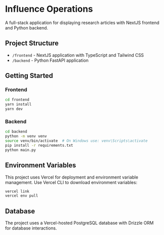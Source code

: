# Influence Operations

A full-stack application for displaying research articles with NextJS frontend and Python backend.

## Project Structure

- `/frontend` - NextJS application with TypeScript and Tailwind CSS
- `/backend` - Python FastAPI application

## Getting Started

### Frontend

```bash
cd frontend
yarn install
yarn dev
```

### Backend

```bash
cd backend
python -m venv venv
source venv/bin/activate  # On Windows use: venv\Scripts\activate
pip install -r requirements.txt
python main.py
```

## Environment Variables

This project uses Vercel for deployment and environment variable management. Use Vercel CLI to download environment variables:

```bash
vercel link
vercel env pull
```

## Database

The project uses a Vercel-hosted PostgreSQL database with Drizzle ORM for database interactions.